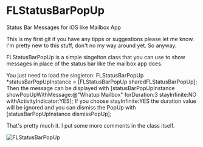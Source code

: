 FLStatusBarPopUp
================

Status Bar Messages for iOS like Mailbox App

This is my first git if you have any tipps or suggestions please let me know. 
I'm pretty new to this stuff, don't no my way around yet. So anyway.

FLStatusBarPopUp is a simple singelton class that you can use to show messages in place of the status bar like the mailbox app does.

You just need to load the singleton:
FLStatusBarPopUp *statusBarPopUpInstance = [FLStatusBarPopUp sharedFLStatusBarPopUp];
Then the message can be displayed with
[statusBarPopUpInstance showPopUpWithMessage:@"Whatup Mailbox" forDuration:3 stayInfinite:NO withActivityIndicator:YES];
If you choose stayInfinite:YES the duration value will be ignored and you can dismiss the PopUp with
[statusBarPopUpInstance dismissPopUp];

That's pretty much it. I put some more comments in the class itself.

![FLStatusBarPopUp](fredderli.github.com/FLStatusBarPopUp/FLStatusBarPopUp.png)
